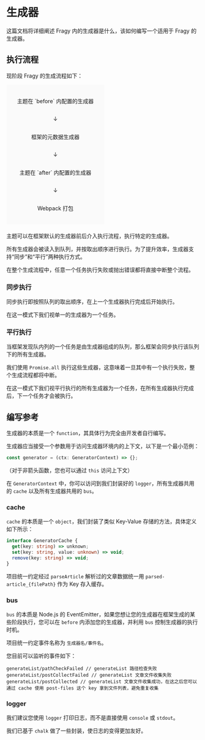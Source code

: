 # 生成器

这篇文档将详细阐述 Fragy 内的生成器是什么，该如何编写一个适用于 Fragy 的生成器。

## 执行流程

现阶段 Fragy 的生成流程如下：

<div style="display: flex;width: max-content;flex-direction: column; align-items: center; background: #fafafa; padding: 18px 28px; font-size: 14px; margin-bottom: 20px;">
  <p>主题在 `before` 内配置的生成器</p>
  <p>↓</p>
  <p>框架的元数据生成器</p>
  <p>↓</p>
  <p>主题在 `after` 内配置的生成器</p>
  <p>↓</p>
  <p>Webpack 打包</p>
</div>

主题可以在框架默认的生成器前后介入执行流程，执行特定的生成器。

所有生成器会被读入到队列，并按取出顺序进行执行。为了提升效率，生成器支持“同步”和“平行”两种执行方式。

在整个生成流程中，任意一个任务执行失败或抛出错误都将直接中断整个流程。

### 同步执行

同步执行即按照队列的取出顺序，在上一个生成器执行完成后开始执行。

在这一模式下我们视单一的生成器为一个任务。

### 平行执行

当框架发现队内列的一个任务是由生成器组成的队列，那么框架会同步执行该队列下的所有生成器。

我们使用 `Promise.all` 执行这些生成器，这意味着一旦其中有一个执行失败，整个生成流程都将中断。

在这一模式下我们视平行执行的所有生成器为一个任务，在所有生成器执行完成后，下一个任务才会被执行。

## 编写参考

生成器的本质是一个 `function`，其具体行为完全由开发者自行编写。

生成器应当接受一个参数用于访问生成器环境内的上下文，以下是一个最小范例：

```ts
const generator = (ctx: GeneratorContext) => {};
```

（对于非箭头函数，您也可以通过 `this` 访问上下文）

在 `GeneratorContext` 中，你可以访问到我们封装好的 `logger`，所有生成器共用的 `cache` 以及所有生成器共用的 `bus`。

### cache

`cache` 的本质是一个 `object`，我们封装了类似 Key-Value 存储的方法，具体定义如下所示：

```ts
interface GeneratorCache {
  get(key: string) => unknown;
  set(key: string, value: unknown) => void;
  remove(key: string) => void;
}
```

项目统一约定经过 `parseArticle` 解析过的文章数据统一用 `parsed-article_{filePath}` 作为 Key 存入缓存。

### bus

`bus` 的本质是 Node.js 的 EventEmitter，如果您想让您的生成器在框架生成的某些阶段执行，您可以在 `before` 内添加您的生成器，并利用 `bus` 控制生成器的执行时机。

项目统一约定事件名称为 `生成器名/事件名`。

您目前可以监听的事件如下：

```text
generateList/pathCheckFailed // generateList 路径检查失败
generateList/postCollectFailed // generateList 文章文件收集失败
generateList/postCollected // generateList 文章文件收集成功，在这之后您可以通过 cache 使用 post-files 这个 key 拿到文件列表，避免重复收集
```

### logger

我们建议您使用 `logger` 打印日志，而不是直接使用 `console` 或 `stdout`。

我们已基于 `chalk` 做了一些封装，使日志的变得更加友好。

